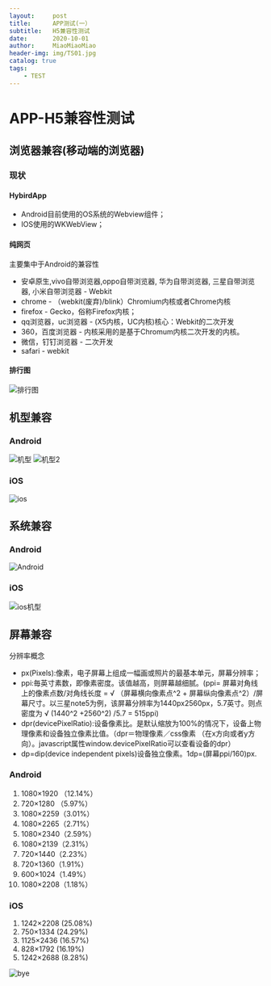 ```yaml
---
layout:     post                   
title:      APP测试(一）    
subtitle:   H5兼容性测试
date:       2020-10-01           
author:     MiaoMiaoMiao                   
header-img: img/TS01.jpg    
catalog: true                       
tags:                               
    - TEST
---
```

# APP-H5兼容性测试
## 浏览器兼容(移动端的浏览器)
### 现状
#### HybirdApp
* Android目前使用的OS系统的Webview组件；
* IOS使用的WKWebView；

#### 纯网页
主要集中于Android的兼容性
* 安卓原生,vivo自带浏览器,oppo自带浏览器, 华为自带浏览器, 三星自带浏览器, 小米自带浏览器 - Webkit
* chrome	 -	（webkit(废弃)/blink）Chromium内核或者Chrome内核
* firefox	-	Gecko，俗称Firefox内核；
* qq浏览器，uc浏览器	-	(X5内核，UC内核)核心：Webkit的二次开发
* 360，百度浏览器 - 内核采用的是基于Chromum内核二次开发的内核。
* 微信，钉钉浏览器 - 二次开发
* safari - webkit

#### 排行图
![排行图](https://i.loli.net/2020/10/01/8ATLimQ7oYPuedg.jpg)

## 机型兼容
### Android
![机型](https://i.loli.net/2020/10/01/u2dKWjgYeF9CUAv.jpg)
![机型2](https://i.loli.net/2020/10/01/ViglUfoaNjEJ2Im.jpg)

### iOS
![ios](https://i.loli.net/2020/10/01/4Y3i7XGPkTrf8eV.jpg)

## 系统兼容
### Android
![Android](https://i.loli.net/2020/10/01/HZde6FuSIYRzGCP.jpg)

### iOS
![ios机型](https://i.loli.net/2020/10/01/upLMjo35GhVSkqA.jpg)

## 屏幕兼容

分辨率概念

* px(Pixels):像素，电子屏幕上组成一幅画或照片的最基本单元，屏幕分辨率；
* ppi:毎英寸素数，即像素密度。该值越高，则屏幕越细腻。(ppi= 屏幕对角线上的像素点数/对角线长度 = √ （屏幕横向像素点^2 + 屏幕纵向像素点^2）/屏幕尺寸。以三星note5为例，该屏幕分辨率为1440px2560px，5.7英寸。则点密度为 √ (1440^2 +2560^2) /5.7 = 515ppi)
* dpr(devicePixelRatio):设备像素比。是默认缩放为100%的情况下，设备上物理像素和设备独立像素比值。（dpr＝物理像素／css像素 （在x方向或者y方向）。javascript属性window.devicePixelRatio可以查看设备的dpr）
* dp=dip(device independent pixels)设备独立像素。1dp=(屏幕ppi/160)px.

### Android

1. 1080×1920 （12.14%）
2. 720×1280 （5.97%）
3. 1080×2259（3.01%）
4. 1080×2265（2.71%）
5. 1080×2340（2.59%）
6. 1080×2139（2.31%）
7. 720×1440（2.23%）
8. 720×1360（1.91%）
9. 600×1024（1.49%）
10. 1080×2208（1.18%）


### iOS

1. 1242×2208 (25.08%)
2. 750×1334 (24.29%)
3. 1125×2436 (16.57%)
4. 828×1792  (16.19%)
5. 1242×2688 (8.28%)


![bye](https://i.loli.net/2020/07/18/As9UOXhr8Kl4IQe.png)


